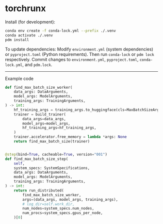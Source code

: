 # torchrunx

Install (for development):
```bash
conda env create -f conda-lock.yml --prefix ./.venv
conda activate ./.venv
pdm install
```

To update dependencies:
Modify `environment.yml` (system dependencies) or `pyproject.toml` (Python requirements). Then run `conda-lock` or `pdm lock` respectively. Commit changes to `environment.yml`, `pyproject.toml`, `conda-lock.yml`, and `pdm.lock`.

---

Example code

```python
def find_max_batch_size_worker(
    data_args: DataArguments,
    model_args: ModelArguments,
    training_args: TrainingArguments,
) -> int:
    hf_training_args = training_args.to_huggingface(cls=MaxBatchSizeArguments)
    trainer = build_trainer(
        data_args=data_args,
        model_args=model_args,
        hf_training_args=hf_training_args,
    )
    trainer.accelerator.free_memory = lambda *args: None
    return find_max_batch_size(trainer)


@step(bind=True, cacheable=True, version="001")
def find_max_batch_size_step(
    self,
    system_specs: SystemSpecifications,
    data_args: DataArguments,
    model_args: ModelArguments,
    training_args: TrainingArguments,
) -> int:
    return run_distributed(
        find_max_batch_size_worker,
        args=(data_args, model_args, training_args),
        # log_dir=self.work_dir,
        num_nodes=system_specs.num_nodes,
        num_procs=system_specs.gpus_per_node,
    )[0]
```
